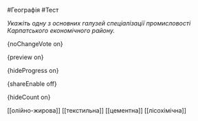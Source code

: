 #Географія #Тест

*Укажіть одну з основних галузей спеціалізації промисловості Карпатського економічного району.*

{noChangeVote on}

{preview on}

{hideProgress on}

{shareEnable off}

{hideCount on}

[[олійно-жирова]]
[[текстильна]]
[[цементна]]
[[лісохімічна]]
